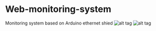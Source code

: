 # Web-monitoring-system
Monitoring system based on Arduino ethernet shied
![alt tag](http://fs5.directupload.net/images/160327/2d9yazir.jpg)
![alt tag](http://fs5.directupload.net/images/160327/wa4d23dg.jpg)
